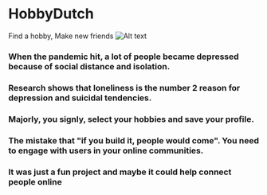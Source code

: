 # HobbyDutch
Find a hobby, Make new friends
![Alt text](https://hobbydutch.com/static/media/ai.a792b726.png "Optional title")

<h3>When the pandemic hit, a lot of people became depressed because of social distance and isolation.</h3>
<h3>Research shows that loneliness is the number 2 reason for depression and suicidal tendencies.</h3>
<h3>Majorly, you signly, select your hobbies and save your profile.</h3>
<h3>The mistake that "if you build it, people would come". You need to engage with users in your online communities.</h3>
<h3>It was just a fun project and maybe it could help connect people online</h3>

